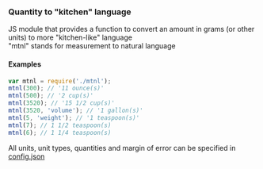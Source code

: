 ### Quantity to "kitchen" language  

JS module that provides a function to convert an amount in grams (or other units) to more "kitchen-like" language  
"mtnl" stands for measurement to natural language


#### Examples  
```javascript
var mtnl = require('./mtnl');
mtnl(300); // '11 ounce(s)'
mtnl(500); // '2 cup(s)'
mtnl(3520); // '15 1/2 cup(s)'
mtnl(3520, 'volume'); // '1 gallon(s)'
mtnl(5, 'weight'); // '1 teaspoon(s)'
mtnl(7); // 1 1/2 teaspoon(s)
mtnl(6); // 1 1/4 teaspoon(s)
```  

All units, unit types, quantities and margin of error can be specified in [config.json](./config.json)
